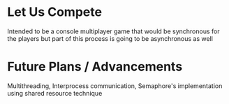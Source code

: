 # Let Us Compete
Intended to be a console multiplayer game that would be synchronous for the players but part of this process is going to be asynchronous as well

# Future Plans / Advancements
   Multithreading, Interprocess communication, Semaphore's implementation using shared resource technique
